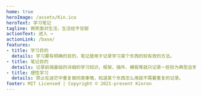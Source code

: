```yaml
---
home: true
heroImage: /assets/Kin.ico
heroText: 学习笔记
tagline: 微笑面对生活，生活给予甘甜
actionText: 进入 →
actionLink: /base/
features:
- title: 学习目的
  details: 学习要有明确的目的，笔记是用于记录学习某个东西的较有效的方法。
- title: 笔记目的
  details: 记录前端基础的详细的学习知识，框架、插件、模板等就只记录一些较为典型且常用的解决方法。
- title: 理性学习
  details: 禁止在迷茫中重复做同类事情，知道某个东西怎么用就不需要重复的记录。
footer: MIT Licensed | Copyright © 2021-present Kinron
---
```

